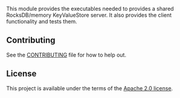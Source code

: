 <!-- cargo-rdme start -->

This module provides the executables needed to provides a shared RocksDB/memory KeyValueStore server. It also provides the client functionality and tests them.

<!-- cargo-rdme end -->

## Contributing

See the [CONTRIBUTING](../CONTRIBUTING.md) file for how to help out.

## License

This project is available under the terms of the [Apache 2.0 license](../LICENSE).
